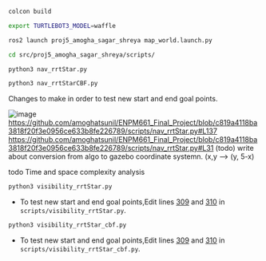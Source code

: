 



```bash
colcon build
```

```bash
export TURTLEBOT3_MODEL=waffle
```
```bash
ros2 launch proj5_amogha_sagar_shreya map_world.launch.py
```

```bash
cd src/proj5_amogha_sagar_shreya/scripts/
```

```bash
python3 nav_rrtStar.py
```

```bash
python3 nav_rrtStarCBF.py
```

Changes to make in order to test new start and end goal points.

![image](https://github.com/user-attachments/assets/688f3247-cfd8-49bc-913c-9635f15b2e38)
https://github.com/amoghatsunil/ENPM661_Final_Project/blob/c819a4118ba3818f20f3e0956ce633b8fe226789/scripts/nav_rrtStar.py#L137
https://github.com/amoghatsunil/ENPM661_Final_Project/blob/c819a4118ba3818f20f3e0956ce633b8fe226789/scripts/nav_rrtStar.py#L31
 (todo) write about conversion from algo to gazebo coordinate systemn. (x,y  --> (y, 5-x)

todo
Time and space complexity analysis

```bash
python3 visibility_rrtStar.py
```
* To test new start and end goal points,Edit lines [309](https://github.com/amoghatsunil/ENPM661_Final_Project/blob/main/scripts/visibility_rrtStar.py#L309)
and [310](https://github.com/amoghatsunil/ENPM661_Final_Project/blob/main/scripts/visibility_rrtStar.py#L310)  in `scripts/visibility_rrtStar.py`.



```bash
python3 visibility_rrtStar_cbf.py
```
* To test new start and end goal points,Edit lines [309](https://github.com/amoghatsunil/ENPM661_Final_Project/blob/main/scripts/visibility_rrtStar_cbf.py#L306)
and [310](https://github.com/amoghatsunil/ENPM661_Final_Project/blob/main/scripts/visibility_rrtStar_cbf.py#L307)  in `scripts/visibility_rrtStar_cbf.py`.
